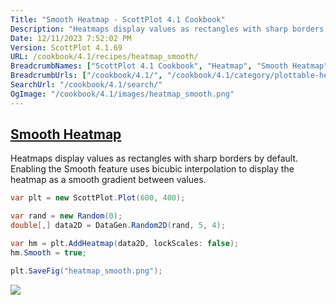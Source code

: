 ```yaml
---
Title: "Smooth Heatmap - ScottPlot 4.1 Cookbook"
Description: "Heatmaps display values as rectangles with sharp borders by default. Enabling the Smooth feature uses bicubic interpolation to display the heatmap as a smooth gradient between values."
Date: 12/11/2023 7:52:02 PM
Version: ScottPlot 4.1.69
URL: /cookbook/4.1/recipes/heatmap_smooth/
BreadcrumbNames: ["ScottPlot 4.1 Cookbook", "Heatmap", "Smooth Heatmap"]
BreadcrumbUrls: ["/cookbook/4.1/", "/cookbook/4.1/category/plottable-heatmap", "/cookbook/4.1/recipes/heatmap_smooth/"]
SearchUrl: "/cookbook/4.1/search/"
OgImage: "/cookbook/4.1/images/heatmap_smooth.png"
---
```


<h2><a href='/cookbook/4.1/recipes/heatmap_smooth/'>Smooth Heatmap</a></h2>

Heatmaps display values as rectangles with sharp borders by default. Enabling the Smooth feature uses bicubic interpolation to display the heatmap as a smooth gradient between values.

```cs
var plt = new ScottPlot.Plot(600, 400);

var rand = new Random(0);
double[,] data2D = DataGen.Random2D(rand, 5, 4);

var hm = plt.AddHeatmap(data2D, lockScales: false);
hm.Smooth = true;

plt.SaveFig("heatmap_smooth.png");
```

<img src='../../images/heatmap_smooth.png' class='d-block mx-auto my-5' />


